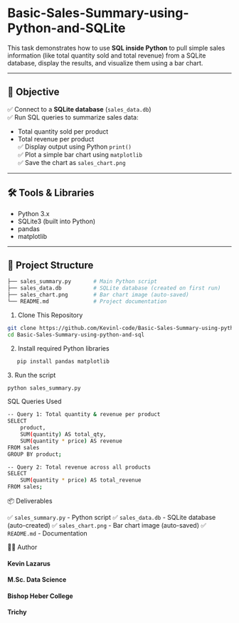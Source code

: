 # Basic-Sales-Summary-using-Python-and-SQLite

This task demonstrates how to use **SQL inside Python** to pull simple sales information (like total quantity sold and total revenue) from a SQLite database, display the results, and visualize them using a bar chart.

---

## 🎯 Objective

✅ Connect to a **SQLite database** (`sales_data.db`)  
✅ Run SQL queries to summarize sales data:  
  - Total quantity sold per product  
  - Total revenue per product  
✅ Display output using Python `print()`  
✅ Plot a simple bar chart using `matplotlib`  
✅ Save the chart as `sales_chart.png`  

---

## 🛠️ Tools & Libraries

- Python 3.x
- SQLite3 (built into Python)
- pandas
- matplotlib

---

## 📂 Project Structure

```bash
├── sales_summary.py       # Main Python script
├── sales_data.db          # SQLite database (created on first run)
├── sales_chart.png        # Bar chart image (auto-saved)
└── README.md              # Project documentation
```
1. Clone This Repository

```bash
git clone https://github.com/Kevinl-code/Basic-Sales-Summary-using-python-and-sql.git
cd Basic-Sales-Summary-using-python-and-sql
```
2. Install required Python libraries

```bash
   pip install pandas matplotlib
```

3️. Run the script
   ```bash
  python sales_summary.py
  ```

SQL Queries Used
```bash
-- Query 1: Total quantity & revenue per product
SELECT 
    product, 
    SUM(quantity) AS total_qty, 
    SUM(quantity * price) AS revenue
FROM sales
GROUP BY product;

-- Query 2: Total revenue across all products
SELECT 
    SUM(quantity * price) AS total_revenue
FROM sales;
```

📦 Deliverables

✅ `sales_summary.py` - Python script
✅ `sales_data.db` - SQLite database (auto-created)
✅ `sales_chart.png` - Bar chart image (auto-saved)
✅ `README.md` - Documentation

👨‍💻 Author

#### Kevin Lazarus
#### M.Sc. Data Science
#### Bishop Heber College
#### Trichy




